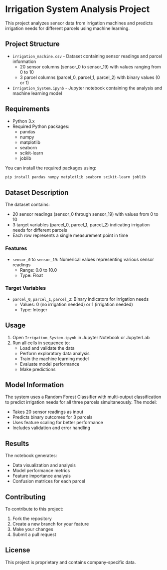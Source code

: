 # Irrigation System Analysis Project

This project analyzes sensor data from irrigation machines and predicts irrigation needs for different parcels using machine learning.

## Project Structure

- `irrigation_machine.csv` - Dataset containing sensor readings and parcel information
  - 20 sensor columns (sensor_0 to sensor_19) with values ranging from 0 to 10
  - 3 parcel columns (parcel_0, parcel_1, parcel_2) with binary values (0 or 1)
- `Irrigation_System.ipynb` - Jupyter notebook containing the analysis and machine learning model

## Requirements

- Python 3.x
- Required Python packages:
  - pandas
  - numpy
  - matplotlib
  - seaborn
  - scikit-learn
  - joblib

You can install the required packages using:
```bash
pip install pandas numpy matplotlib seaborn scikit-learn joblib
```

## Dataset Description

The dataset contains:
- 20 sensor readings (sensor_0 through sensor_19) with values from 0 to 10
- 3 target variables (parcel_0, parcel_1, parcel_2) indicating irrigation needs for different parcels
- Each row represents a single measurement point in time

### Features
- `sensor_0` to `sensor_19`: Numerical values representing various sensor readings
  - Range: 0.0 to 10.0
  - Type: Float

### Target Variables
- `parcel_0`, `parcel_1`, `parcel_2`: Binary indicators for irrigation needs
  - Values: 0 (no irrigation needed) or 1 (irrigation needed)
  - Type: Integer

## Usage

1. Open `Irrigation_System.ipynb` in Jupyter Notebook or JupyterLab
2. Run all cells in sequence to:
   - Load and validate the data
   - Perform exploratory data analysis
   - Train the machine learning model
   - Evaluate model performance
   - Make predictions

## Model Information

The system uses a Random Forest Classifier with multi-output classification to predict irrigation needs for all three parcels simultaneously. The model:
- Takes 20 sensor readings as input
- Predicts binary outcomes for 3 parcels
- Uses feature scaling for better performance
- Includes validation and error handling

## Results

The notebook generates:
- Data visualization and analysis
- Model performance metrics
- Feature importance analysis
- Confusion matrices for each parcel

## Contributing

To contribute to this project:
1. Fork the repository
2. Create a new branch for your feature
3. Make your changes
4. Submit a pull request

## License

This project is proprietary and contains company-specific data.